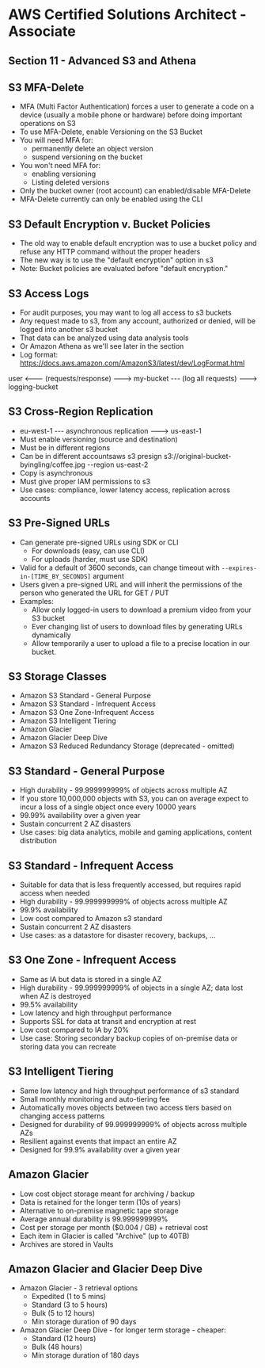 # AWS Certified Solutions Architect - Associate

## Section 11 - Advanced S3 and Athena

## S3 MFA-Delete
* MFA (Multi Factor Authentication) forces a user to generate a code on a device (usually a mobile phone or hardware) before doing important operations on S3
* To use MFA-Delete, enable Versioning on the S3 Bucket
* You will need MFA for:
    * permanently delete an object version
    * suspend versioning on the bucket
* You won't need MFA for:
    * enabling versioning
    * Listing deleted versions
* Only the bucket owner (root account) can enabled/disable MFA-Delete
* MFA-Delete currently can only be enabled using the CLI

## S3 Default Encryption v. Bucket Policies
* The old way to enable default encryption was to use a bucket policy and refuse any HTTP command without the proper headers
* The new way is to use the "default encryption" option in s3
* Note: Bucket policies are evaluated before "default encryption."

## S3 Access Logs
* For audit purposes, you may want to log all access to s3 buckets
* Any request made to s3, from any account, authorized or denied, will be logged into another s3 bucket
* That data can be analyzed using data analysis tools
* Or Amazon Athena  as we'll see later in the section
* Log format: https://docs.aws.amazon.com/AmazonS3/latest/dev/LogFormat.html

user <--- (requests/response) ---> my-bucket --- (log all requests) ---> logging-bucket 

## S3 Cross-Region Replication
* eu-west-1 --- asynchronous replication ---> us-east-1
* Must enable versioning (source and destination)
* Must be in different regions
* Can be in different accountsaws s3 presign s3://original-bucket-byingling/coffee.jpg --region us-east-2
* Copy is asynchronous
* Must give proper IAM permissions to s3
* Use cases: compliance, lower latency access, replication across accounts

## S3 Pre-Signed URLs
* Can generate pre-signed URLs using SDK or CLI
    * For downloads (easy, can use CLI)
    * For uploads (harder, must use SDK)
* Valid for a default of 3600 seconds, can change timeout with `--expires-in-[TIME_BY_SECONDS]` argument
* Users given a pre-signed URL and will inherit the permissions of the person who generated the URL for GET / PUT
* Examples:
    * Allow only logged-in users to download a premium video from your S3 bucket
    * Ever changing list of users to download files by generating URLs dynamically
    * Allow temporarily a user to upload a file to a precise location in our bucket.

## S3 Storage Classes
* Amazon S3 Standard - General Purpose
* Amazon S3 Standard - Infrequent Access
* Amazon S3 One Zone-Infrequent Access
* Amazon S3 Intelligent Tiering
* Amazon Glacier
* Amazon Glacier Deep Dive
* Amazon S3 Reduced Redundancy Storage (deprecated - omitted)

## S3 Standard - General Purpose
* High durability - 99.999999999% of objects across multiple AZ
* If you store 10,000,000 objects with S3, you can on average expect to incur a loss of a single object once every 10000 years
* 99.99% availability over a given year
* Sustain concurrent 2 AZ disasters
* Use cases: big data analytics, mobile and gaming applications, content distribution

## S3 Standard - Infrequent Access
* Suitable for data that is less frequently accessed, but requires rapid access when needed
* High durability - 99.999999999% of objects across multiple AZ
* 99.9% availability
* Low cost compared to Amazon s3 standard
* Sustain concurrent 2 AZ disasters
* Use cases: as a datastore for disaster recovery, backups, ...

## S3 One Zone - Infrequent Access
* Same as IA but data is stored in a single AZ
* High durability - 99.999999999% of objects in a single AZ; data lost when AZ is destroyed
* 99.5% availability
* Low latency and high throughput performance
* Supports SSL for data at transit and encryption at rest
* Low cost compared to IA by 20%
* Use case: Storing secondary backup copies of on-premise data or storing data you can recreate

## S3 Intelligent Tiering
* Same low latency and high throughput performance of s3 standard
* Small monthly monitoring and auto-tiering fee
* Automatically moves objects between two access tiers based on changing access patterns
* Designed for durability of 99.999999999% of objects across multiple AZs
* Resilient against events that impact an entire AZ
* Designed for 99.9% availability over a given year

## Amazon Glacier
* Low cost object storage meant for archiving / backup
* Data is retained for the longer term (10s of years)
* Alternative to on-premise magnetic tape storage
* Average annual durability is 99.999999999%
* Cost per storage per month ($0.004 / GB) + retrieval cost
* Each item in Glacier is called "Archive" (up to 40TB)
* Archives are stored in Vaults

## Amazon Glacier and Glacier Deep Dive
* Amazon Glacier - 3 retrieval options
    * Expedited (1 to 5 mins)
    * Standard (3 to 5 hours)
    * Bulk (5 to 12 hours)
    * Min storage duration of 90 days
* Amazon Glacier Deep Dive - for longer term storage - cheaper:
    * Standard (12 hours)
    * Bulk (48 hours)
    * Min storage duration of 180 days

